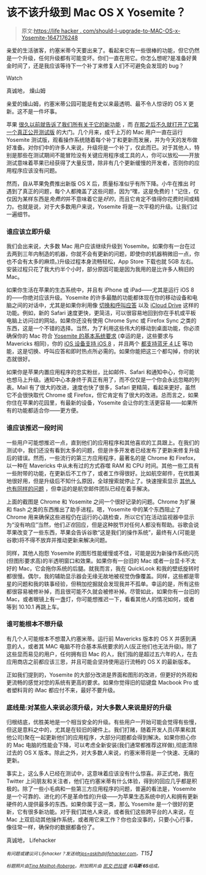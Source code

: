 # 该不该升级到 Mac OS X Yosemite？

> 原文:[https://life hacker . com/should-I-upgrade-to-MAC-OS-x-Yosemite-1647176248](https://lifehacker.com/should-i-upgrade-to-mac-os-x-yosemite-1647176248)

亲爱的生活骇客，约塞米蒂今天要出来了。看起来它有一些很棒的功能，但它仍然是一个升级，任何升级都有可能变坏。你们一直在用它。你怎么想呢?是准备好黄金时间了，还是我应该等待下一个补丁来修复人们不可避免会发现的 bug？

Watch

真诚地，
燥山姆

亲爱的燥山姆，约塞米蒂公园可能是有史以来最透明、最不令人惊讶的 OS X 更新。这不是一件坏事。

苹果 [很久以前就告诉了我们所有关于它的新功能](https://lifehacker.com/all-the-new-stuff-in-os-x-10-10-yosemite-1584870045) ，而 [在那之后不久就打开了它第一个真正公开测试版](http://lifehacker.com/how-to-safely-install-the-os-x-yosemite-beta-1609781530) 的大门。几个月来，成千上万的 Mac 用户一直在运行 Yosemite 测试版，观看操作系统随着每个补丁和更新而发展，并为今天的发布做好准备。对你们中的许多人来说，升级将是一个补丁，仅此而已。对于其他人，特别是那些在测试期间不能冒险没有关键应用程序或工具的人，你可以放松——开放测试意味着苹果已经获得了大量反馈，除非有几个更新缓慢的开发者，否则你的应用程序应该没有问题。

然而，自从苹果免费推出新版 OS X 后，质量标准似乎有所下降。小牛在推出 时遇到了真正的问题，每个人都掩盖了这些问题，因为“嘿，这是免费的！”记住，仅仅因为某样东西是*免费的*并不意味着它是*好的*，而且它肯定不值得你花费时间或精力。也就是说，对于大多数用户来说，Yosemite 将是一次平稳的升级。让我们过一遍细节。

### 谁应该立即升级

我们会出来说，大多数 Mac 用户应该继续升级到 Yosemite。如果你有一台在过去两到三年内制造的机器，你就不会有更新的问题，即使你的机器稍微旧一点，你也不会有太多的麻烦。)升级过程本身流畅轻松，App Store 下载也就 5GB 左右。安装过程只花了我大约半个小时，部分原因可能是因为我用的是比许多人稍旧的 Mac。

如果你生活在苹果的生态系统中，并且有 iPhone 或 iPad——尤其是运行 iOS 8 的——你绝对应该升级。Yosemite 的许多最酷的功能都体现在你的移动设备和电脑之间的对话中，尤其是如果你利用像 [切换和呼叫应答](https://www.apple.com/ios/whats-new/continuity/) 以及 [iCloud Drive](https://www.apple.com/icloud/icloud-drive/) 这样的功能。例如，新的 Safari 速度更快，更简洁，可以很容易地回到你在手机或平板电脑上访问过的网站，如果你还没有使用 Chrome Sync 或 Firefox Sync 之类的东西，这是一个不错的选择。当然，为了利用这些伟大的移动到桌面功能，你必须确保你的 Mac 符合 [Yosemite 的基本系统要求](http://en.wikipedia.org/wiki/OS_X_Yosemite#System_requirements) (幸运的是，这些要求与 Mavericks 相同)，你的 [iOS 设备支持 iOS 8](http://en.wikipedia.org/wiki/IOS_8#Supported_devices) ，并且两个 [都支持蓝牙 4 LE](https://lifehacker.com/find-out-if-your-mac-will-support-handoff-in-os-x-yosem-1605078625) 等功能，这是切换、呼叫应答和即时热点所必需的。如果你能把这三个都勾掉，你的状态就很好。

如果你是苹果内置应用程序的忠实粉丝，比如邮件、Safari 和通知中心，你可能也想马上升级。通知中心本身终于真正有用了，而不仅仅是一个你会永远忽略的列表。Mail 有了很大的改进，速度也快了很多，Safari 更精简，看起来更好，虽然它不会很快取代 Chrome 或 Firefox，但它肯定有了很大的改进。总而言之，如果你住在苹果的花园里，有最新的设备，Yosemite 会让你的生活更容易——如果所有的功能都适合你——更方便。

### 谁应该推迟一段时间

一些用户可能想推迟一点，直到他们的应用程序和其他喜欢的工具跟上。在我们的测试中，我们还没有看到太多的问题，但是许多开发者已经发布了更新来修复升级后的错误。然而，一些流行的第三方应用程序，最著名的是 Chrome 和 Firefox，以一种在 Mavericks 中从未有过的方式吞噬 RAM 和 CPU 时间。其他一些工具有一些附带的功能，在更新后不工作了，或者工作得很好。比如航空邮件，在优胜美地很好用，但是升级后不知什么原因，全球搜索就停止了。快速搜索显示 [其他人也有同样的问题](https://airmailapp.uservoice.com/forums/209001-airmail-mac-os/suggestions/6356608-search-is-broken-in-yosemite) ，但幸运的是航空邮件团队已经在着手解决。

上面的截图是 Chrome 和 Yosemite 之间一个很好记录的问题。Chrome 为扩展和 flash 之类的东西推出了助手进程。嗯，Yosemite 中的某个东西阻止了 Chrome 用来确保这些进程仍在运行的心跳检查，所以它们在活动监视器中显示为“没有响应”当然，他们*正在*回应，但是这种脱节对任何人都没有帮助。谷歌会说苹果改变了一些东西，苹果会告诉谷歌“这是我们的操作系统”，最终有人(可能是谷歌)将不得不放弃并推动更新来解决问题。

同样，其他人抱怨 Yosemite 的图形性能缓慢或不佳，可能是因为新操作系统闪亮(但图形要求高)的半透明窗口和效果。如果你有一台旧的 Mac 或者一台显卡不太好的 Mac，它会拖你系统的后腿。就我而言，我在 QuickLook 和我的壁纸旋转时都很慢。偶尔，我的辅助显示器会无缘无故地被视觉伪像覆盖。同样，这些都是零星的问题和我的轶事经验，但稍加挖掘就会发现我并不孤单。幸运的是，所有这些都很容易被修补掉，而且很可能不久就会被修补掉。尽管如此，如果你有一台旧的 Mac，或者眼镜上有一盏灯，你可能想推迟一下，看看其他人的情况如何，或者等到 10.10.1 再跳上车。

### 谁可能根本不想升级

有几个人可能根本不想潜入约塞米蒂。运行前 Mavericks 版本的 OS X 并感到满意的人，或者其 MAC 电脑不符合基本系统要求的人(反正他们也无法升级)。除了这些显而易见的用户，任何拥有旧 Mac 的人，我们指的是超过五六年的人，在去应用商店之前都应该三思，并且可能会坚持使用运行流畅的 OS X 的最新版本。

正如我们提到的，Yosemite 的大部分改进是界面和图形的改进，但更好的外观和更流畅的感觉对您的系统有更高的要求。如果你觉得旧的铝键盘 Macbook Pro 或者塑料背的 iMac 都应付不来，最好不要升级。

### 底线是:对某些人来说必须升级，对大多数人来说是好的升级

归根结底，优胜美地是一个相当安全的升级。有些用户一开始可能会觉得有些慢，但这是意料之中的，尤其是在较旧的硬件上。我们打赌，随着开发人员(苹果和其他公司)聚在一起更新他们的应用程序，大部分问题都会得到解决。如果你担心你的 Mac 电脑的性能会下降，可以考虑全新安装(我们通常都推荐这样做),彻底清除过去的 OS X 版本。除此之外，对大多数人来说，约塞米蒂将是一个快速、无痛的更新。

事实上，这么多人已经在测试中，这意味着应该没有什么惊喜。非正式地，我在 Twitter 上问朋友和关注者，他们在约塞米蒂有什么体验，得到的回应几乎都是积极的。除了一些小毛病和一些第三方应用程序的问题，普遍的看法是，Yosemite 是一个可靠的、进化的(不是革命性的)升级——为苹果生态系统中的人和拥有更新硬件的人提供最多的东西。如果你属于这一类，那么 Yosemite 是一个很好的更新，它有很多新功能。对于我们其他人来说，或者我们这些跨平台的人来说，在 Mac 上双启动其他操作系统，或者用它来工作？你也会没事的，只要小心行事，像往常一样，确保你的数据都备份了。

真诚地，
Lifehacker

*<small>有问题或建议问 Lifehacker？发送给</small>*[*<small>tips+asklh@lifehacker.com</small>*](mailto:tips+asklh@lifehacker.com)*<small>。</small>T15】*

*<small>标题照片由</small>*[*<small>Tina Mailhot-Roberge</small>*](http://vervex.ca)*<small>。附加照片由</small>* [*<small>凯文·巴拉德</small>*](https://www.flickr.com/photos/eridius/97110165) *<small>和</small>**<small>马斯 65</small>**<small>组成。</small>*